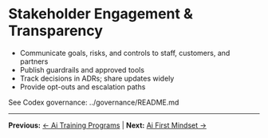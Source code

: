 # Stakeholder Engagement & Transparency

- Communicate goals, risks, and controls to staff, customers, and partners
- Publish guardrails and approved tools
- Track decisions in ADRs; share updates widely
- Provide opt-outs and escalation paths

See Codex governance: ../governance/README.md

---

**Previous:** [← Ai Training Programs](ai-training-programs.md) | **Next:** [Ai First Mindset →](ai-first-mindset.md)
